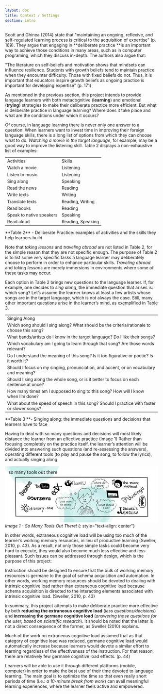 ```yaml
---
layout: doc
title: Context / Settings
section: intro
---
```


Scott and Ghinea (2014) state that "maintaining an ongoing, reflexive, and self-regulated learning process is critical to the acquisition of expertise" (p. 169). They argue that engaging in **deliberate practice **is an important way to achieve those conditions in many areas, such as in computer programing, which they discuss in-depth. The authors also argue that:

"The literature on self-beliefs and motivation shows that mindsets can influence resilience. Students with growth beliefs tend to maintain practice when they encounter difficulty. Those with fixed beliefs do not. Thus, it is important that educators inspire growth beliefs as ongoing practice is important for developing expertise" (p. 171)

As mentioned in the previous section, this project intends to provide language learners with both metacognitive (**learning**) and emotional (**trying**) strategies to make their deliberate practice more efficient. But what is deliberate practice in language learning? Where does it take place and what are the conditions under which it occurs?

Of course, in language learning there is never only one answer to a question. When learners want to invest time in improving their foreign language skills, there is a long list of options from which they can choose what to do. *Watching a movie in the target language*, for example, may be a good way to improve the listening skill. Table 2 displays a non-exhaustive list of examples:

<table>
  <tr class="diff title">
    <td>Activities</td>
    <td>Skills</td>
  </tr>
  <tr>
    <td>Watch a movie</td>
    <td>Listening</td>
  </tr>
  <tr>
    <td>Listen to music</td>
    <td>Listening</td>
  </tr>
  <tr class="diff">
    <td>Sing along</td>
    <td>Speaking</td>
  </tr>
  <tr>
    <td>Read the news</td>
    <td>Reading</td>
  </tr>
  <tr class="diff">
    <td>Write texts</td>
    <td>Writing</td>
  </tr>
  <tr>
    <td>Translate texts</td>
    <td>Reading, Writing</td>
  </tr>
  <tr class="diff">
    <td>Read books</td>
    <td>Reading</td>
  </tr>
  <tr>
    <td>Speak to native speakers</td>
    <td>Speaking</td>
  </tr>
  <tr class="diff">
    <td>Read aloud</td>
    <td>Reading, Speaking</td>
  </tr>
</table>
**Table 2** - Deliberate Practice: examples of activities and the skills they help learners build

Note that *taking lessons* and *traveling abroad* are not listed in Table 2, for the simple reason that they are not specific enough. The purpose of Table 2 is to list some very specific tasks a language learner may deliberately choose to perform in order to enhance particular skills. *Traveling abroad* and *taking lessons* are merely immersions in environments where some of these tasks may occur.

Each option in Table 2 brings new questions to the language learner. If, for example, one decides to *sing along*, the immediate question that arises is: which song? Let’s assume the learner knows at least a few artists whose songs are in the target language, which is not always the case. Still, many other important questions arise in the learner’s mind, as exemplified in Table 3.

<table>
  <tr class="diff title">
    <td>Singing Along</td>
  </tr>
  <tr>
    <td>Which song should I sing along? What should be the criteria/rationale to choose this song?</td>
  </tr>
  <tr class="diff">
    <td>What bands/artists do I know in the target language? Do I like their songs?</td>
  </tr>
  <tr>
    <td>Which vocabulary am I going to learn through that song? Are those words relevant?</td>
  </tr>
  <tr class="diff">
    <td>Do I understand the meaning of this song? Is it too figurative or poetic? Is it worth it?</td>
  </tr>
  <tr>
    <td>Should I focus on my singing, pronunciation, and accent, or on vocabulary and meaning?</td>
  </tr>
  <tr class="diff">
    <td>Should I sing along the whole song, or is it better to focus on each sentence at once?</td>
  </tr>
  <tr>
    <td>How many times am I supposed to sing to this song? How will I know when I’m done?</td>
  </tr>
  <tr class="diff">
    <td>What about the speed of speech in this song? Should I practice with faster or slower songs?</td>
  </tr>
</table>


**Table 3 **- Singing along: the immediate questions and decisions that learners have to face

Having to deal with so many questions and decisions will most likely distance the learner from an effective practice (Image 1) Rather than focusing completely on the practice itself, the learner’s attention will be divided into answering such questions (and re-assessing the answers), operating different tools (to play and pause the song, to follow the lyrics), and actually singing along.

[![Image 1 - So many tools out there!](/images/doc4-context-somanytools.jpg)](/images/doc4-context-somanytools.jpg)
_Image 1 - So Many Tools Out There!_
{: style="text-align: center"}

In other words, extraneous cognitive load will be using too much of the learner’s working memory resources, in lieu of productive learning (Sweller, 2010, p. 43). As a result, not only those simple tasks could become very hard to execute, they would also become much less effective and less pleasant. Such issues can be addressed through design, which is the purpose of this project:

Instruction should be designed to ensure that the bulk of working memory resources is germane to the goal of schema acquisition and automation. In other words, working memory resources should be devoted to dealing with intrinsic cognitive load rather than extraneous cognitive load because schema acquisition is directed to the interacting elements associated with intrinsic cognitive load. (Sweller, 2010, p. 43)

In summary, this project attempts to make deliberate practice more effective by both **reducing the extraneous cognitive load** (*less questions/decisions*) and **increasing the germane cognitive load** (*answering those questions for the user, based on scientific research*). It should be noted that the latter is not a direct consequence of the former, as Sweller (2010) explains.

Much of the work on extraneous cognitive load assumed that as that category of cognitive load was reduced, germane cognitive load would automatically increase because learners would devote a similar effort to learning regardless of the effectiveness of the instruction. For that reason, there are relatively few germane cognitive load effects. (p. 44)

Learners will be able to use it through different platforms (mobile, computer) in order to make the best use of their time devoted to language learning. The main goal is to optimize the time so that even really short periods of time (i.e.: *a 10-minute break from work*) can avail meaningful learning experiences, where the learner feels active and empowered.